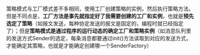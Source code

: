 策略模式与工厂模式差不多相同，使用工厂创建策略的实例，然后执行策略方法。但是不同点是，**工厂方法是事先就指定好了我需要创建的工厂和实例**，也就是**预先选定了策略**（如报文发送，每种协定发送的报文是固定的，编程时就已经指定了）；但是**策略模式是通过程序的运行动态的确定工厂和策略实例**（如消息队列里的发送方式Sender的选定，每条消息都要通过init()方法读取到对应的发送方式，才能确定其策略，也就是才能确定创建哪一个SenderFactory）


